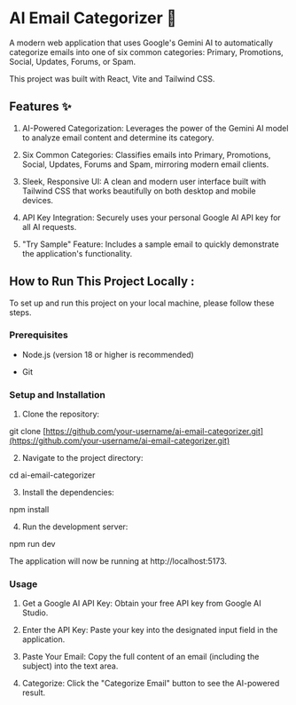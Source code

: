 # AI Email Categorizer 📧

A modern web application that uses Google's Gemini AI to automatically categorize emails into one of six common categories: Primary, Promotions, Social, Updates, Forums, or Spam.

This project was built with React, Vite and Tailwind CSS.

## Features ✨

1. AI-Powered Categorization: Leverages the power of the Gemini AI model to analyze email content and determine its category.

2. Six Common Categories: Classifies emails into Primary, Promotions, Social, Updates, Forums and Spam, mirroring modern email clients.

3. Sleek, Responsive UI: A clean and modern user interface built with Tailwind CSS that works beautifully on both desktop and mobile devices.

4. API Key Integration: Securely uses your personal Google AI API key for all AI requests.

5. "Try Sample" Feature: Includes a sample email to quickly demonstrate the application's functionality.

## How to Run This Project Locally :

To set up and run this project on your local machine, please follow these steps.

### Prerequisites

* Node.js (version 18 or higher is recommended)

* Git

### Setup and Installation

1. Clone the repository:

git clone [https://github.com/your-username/ai-email-categorizer.git](https://github.com/your-username/ai-email-categorizer.git)

2. Navigate to the project directory:

cd ai-email-categorizer

3. Install the dependencies:

npm install

4. Run the development server:

npm run dev

The application will now be running at http://localhost:5173.

### Usage

1. Get a Google AI API Key: Obtain your free API key from Google AI Studio.

2. Enter the API Key: Paste your key into the designated input field in the application.

3. Paste Your Email: Copy the full content of an email (including the subject) into the text area.

4. Categorize: Click the "Categorize Email" button to see the AI-powered result.
